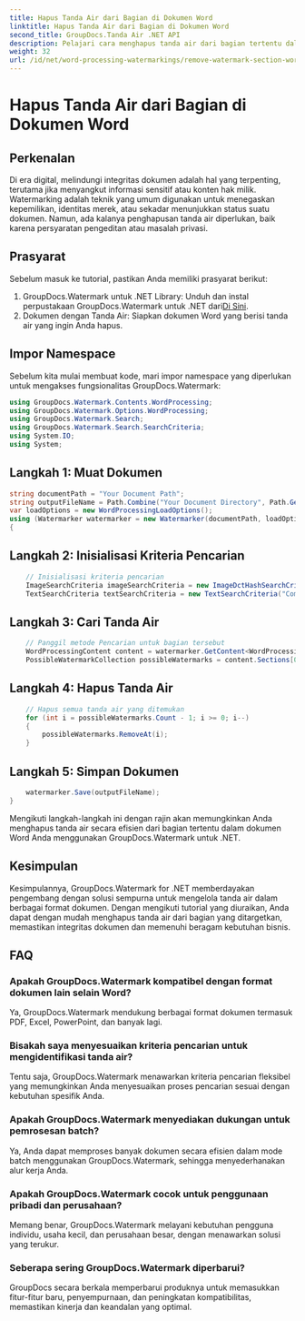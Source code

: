 ```yaml
---
title: Hapus Tanda Air dari Bagian di Dokumen Word
linktitle: Hapus Tanda Air dari Bagian di Dokumen Word
second_title: GroupDocs.Tanda Air .NET API
description: Pelajari cara menghapus tanda air dari bagian tertentu dalam dokumen Word menggunakan GroupDocs.Watermark untuk .NET. Tutorial komprehensif tersedia di sini.
weight: 32
url: /id/net/word-processing-watermarkings/remove-watermark-section-word-docs/
---
```


# Hapus Tanda Air dari Bagian di Dokumen Word

## Perkenalan
Di era digital, melindungi integritas dokumen adalah hal yang terpenting, terutama jika menyangkut informasi sensitif atau konten hak milik. Watermarking adalah teknik yang umum digunakan untuk menegaskan kepemilikan, identitas merek, atau sekadar menunjukkan status suatu dokumen. Namun, ada kalanya penghapusan tanda air diperlukan, baik karena persyaratan pengeditan atau masalah privasi.
## Prasyarat
Sebelum masuk ke tutorial, pastikan Anda memiliki prasyarat berikut:
1.  GroupDocs.Watermark untuk .NET Library: Unduh dan instal perpustakaan GroupDocs.Watermark untuk .NET dari[Di Sini](https://releases.groupdocs.com/Watermark/net/).
2. Dokumen dengan Tanda Air: Siapkan dokumen Word yang berisi tanda air yang ingin Anda hapus.

## Impor Namespace
Sebelum kita mulai membuat kode, mari impor namespace yang diperlukan untuk mengakses fungsionalitas GroupDocs.Watermark:
```csharp
using GroupDocs.Watermark.Contents.WordProcessing;
using GroupDocs.Watermark.Options.WordProcessing;
using GroupDocs.Watermark.Search;
using GroupDocs.Watermark.Search.SearchCriteria;
using System.IO;
using System;
```
## Langkah 1: Muat Dokumen
```csharp
string documentPath = "Your Document Path";
string outputFileName = Path.Combine("Your Document Directory", Path.GetFileName(documentPath));
var loadOptions = new WordProcessingLoadOptions();
using (Watermarker watermarker = new Watermarker(documentPath, loadOptions))
{
```
## Langkah 2: Inisialisasi Kriteria Pencarian
```csharp
    // Inisialisasi kriteria pencarian
    ImageSearchCriteria imageSearchCriteria = new ImageDctHashSearchCriteria(Constants.LogoPng);
    TextSearchCriteria textSearchCriteria = new TextSearchCriteria("Company Name");
```
## Langkah 3: Cari Tanda Air
```csharp
    // Panggil metode Pencarian untuk bagian tersebut
    WordProcessingContent content = watermarker.GetContent<WordProcessingContent>();
    PossibleWatermarkCollection possibleWatermarks = content.Sections[0].Search(textSearchCriteria.Or(imageSearchCriteria));
```
## Langkah 4: Hapus Tanda Air
```csharp
    // Hapus semua tanda air yang ditemukan
    for (int i = possibleWatermarks.Count - 1; i >= 0; i--)
    {
        possibleWatermarks.RemoveAt(i);
    }
```
## Langkah 5: Simpan Dokumen
```csharp
    watermarker.Save(outputFileName);
}
```
Mengikuti langkah-langkah ini dengan rajin akan memungkinkan Anda menghapus tanda air secara efisien dari bagian tertentu dalam dokumen Word Anda menggunakan GroupDocs.Watermark untuk .NET.

## Kesimpulan
Kesimpulannya, GroupDocs.Watermark for .NET memberdayakan pengembang dengan solusi sempurna untuk mengelola tanda air dalam berbagai format dokumen. Dengan mengikuti tutorial yang diuraikan, Anda dapat dengan mudah menghapus tanda air dari bagian yang ditargetkan, memastikan integritas dokumen dan memenuhi beragam kebutuhan bisnis.
## FAQ
### Apakah GroupDocs.Watermark kompatibel dengan format dokumen lain selain Word?
Ya, GroupDocs.Watermark mendukung berbagai format dokumen termasuk PDF, Excel, PowerPoint, dan banyak lagi.
### Bisakah saya menyesuaikan kriteria pencarian untuk mengidentifikasi tanda air?
Tentu saja, GroupDocs.Watermark menawarkan kriteria pencarian fleksibel yang memungkinkan Anda menyesuaikan proses pencarian sesuai dengan kebutuhan spesifik Anda.
### Apakah GroupDocs.Watermark menyediakan dukungan untuk pemrosesan batch?
Ya, Anda dapat memproses banyak dokumen secara efisien dalam mode batch menggunakan GroupDocs.Watermark, sehingga menyederhanakan alur kerja Anda.
### Apakah GroupDocs.Watermark cocok untuk penggunaan pribadi dan perusahaan?
Memang benar, GroupDocs.Watermark melayani kebutuhan pengguna individu, usaha kecil, dan perusahaan besar, dengan menawarkan solusi yang terukur.
### Seberapa sering GroupDocs.Watermark diperbarui?
GroupDocs secara berkala memperbarui produknya untuk memasukkan fitur-fitur baru, penyempurnaan, dan peningkatan kompatibilitas, memastikan kinerja dan keandalan yang optimal.